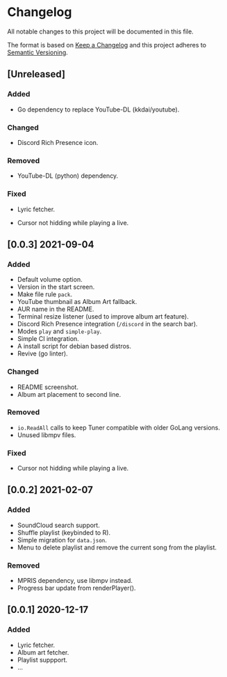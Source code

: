 # Changelog

All notable changes to this project will be documented in this file.

The format is based on [Keep a Changelog](https://keepachangelog.com/en/1.0.0/)
and this project adheres to [Semantic Versioning](https://semver.org/spec/v2.0.0.html).

## [Unreleased]

### Added
- Go dependency to replace YouTube-DL (kkdai/youtube).

### Changed
- Discord Rich Presence icon.

### Removed
- YouTube-DL (python) dependency.

### Fixed
- Lyric fetcher.

- Cursor not hidding while playing a live.

## [0.0.3] 2021-09-04

### Added
- Default volume option.
- Version in the start screen.
- Make file rule `pack`.
- YouTube thumbnail as Album Art fallback.
- AUR name in the README.
- Terminal resize listener (used to improve album art feature).
- Discord Rich Presence integration (`/discord` in the search bar).
- Modes `play` and `simple-play`.
- Simple CI integration.
- A install script for debian based distros.
- Revive (go linter).

### Changed
- README screenshot.
- Album art placement to second line.

### Removed
- `io.ReadAll` calls to keep Tuner compatible with older GoLang versions.
- Unused libmpv files.

### Fixed
- Cursor not hidding while playing a live.

## [0.0.2] 2021-02-07

### Added
- SoundCloud search support.
- Shuffle playlist (keybinded to R).
- Simple migration for `data.json`.
- Menu to delete playlist and remove the current song from the playlist.

### Removed
- MPRIS dependency, use libmpv instead.
- Progress bar update from renderPlayer().

## [0.0.1] 2020-12-17

### Added
- Lyric fetcher.
- Album art fetcher.
- Playlist suppport.
- ...
